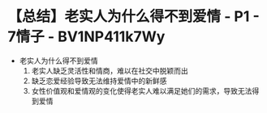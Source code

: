 # 【总结】老实人为什么得不到爱情 - P1 - 7情子 - BV1NP411k7Wy

-   老实人为什么得不到爱情
    1.  老实人缺乏灵活性和情商，难以在社交中脱颖而出
    2.  缺乏恋爱经验导致无法维持爱情中的新鲜感
    3.  女性价值观和爱情观的变化使得老实人难以满足她们的需求，导致无法得到爱情